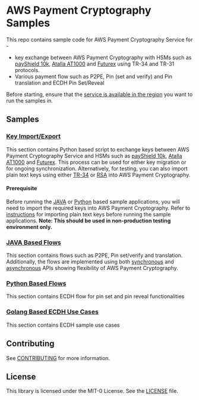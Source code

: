 # AWS Payment Cryptography Samples

This repo contains sample code for AWS Payment Cryptography Service for - 
- key exchange between AWS Payment Cryptography with HSMs such as [payShield 10k](key-import-export/key_exchange/), [Atalla AT1000](key-import-export/key_exchange/hsm/atalla/) and [Futurex](key-import-export/key_exchange/) using TR-34 and TR-31 protocols.
- Various payment flow such as P2PE, Pin (set and verify) and Pin translation and ECDH Pin Set/Reveal

Before starting, ensure that the [service is available in the region](https://aws.amazon.com/payment-cryptography/pricing/) you want to run the samples in.

## Samples

### [Key Import/Export](key-import-export/)
This section contains Python based script to exchange keys between AWS Payment Cryptography Service and HSMs such as [payShield 10k](key-import-export/key_exchange/README.md), [Atalla AT1000](key-import-export/key_exchange/hsm/atalla/readme.md) and [Futurex](key-import-export/key_exchange/README.md). This process can be used for either key migration or for ongoing synchronization.
Alternatively, for testing, you can also import plain text keys using either [TR-34](key-import-export/tr34/import_app/Readme.md) or [RSA](key-import-export/rsa/import_app/import_raw_key_into_apc_with_rsa_wrap.py) into AWS Payment Cryptography.

#### Prerequisite
Before running the [JAVA](java_sdk_example/README.md) or [Python](python_sdk_example/ecdh_flows/README.md) based sample applications, you will need to import the required keys into AWS Payment Cryptography. Refer to [instructions](key-import-export/tr34/import_app/Readme.md) for importing plain text keys before running the sample applications. **Note: This should be used in non-production testing environment only.**


### [JAVA Based Flows](java_sdk_example/README.md)
This section contains flows such as P2PE, Pin set/verify and translation. Additionally, the flows are implemented using both [synchronous](java_sdk_example/src/main/java/aws/sample/paymentcryptography/pin/IssuerService.java) and [asynchronous](java_sdk_example/src/main/java/aws/sample/paymentcryptography/pin/AsyncIssuerService.java) APIs showing flexibility of AWS Payment Cryptography.

### [Python Based Flows](python_sdk_example/ecdh_flows/README.md)
This section contains ECDH flow for pin set and pin reveal functionalities

### [Golang Based ECDH Use Cases](go_sdk_example/ecdh-use-cases/README.md)
This section contains ECDH sample use cases

## Contributing

See [CONTRIBUTING](CONTRIBUTING.md#security-issue-notifications) for more information.

## License

This library is licensed under the MIT-0 License. See the [LICENSE](LICENSE) file.